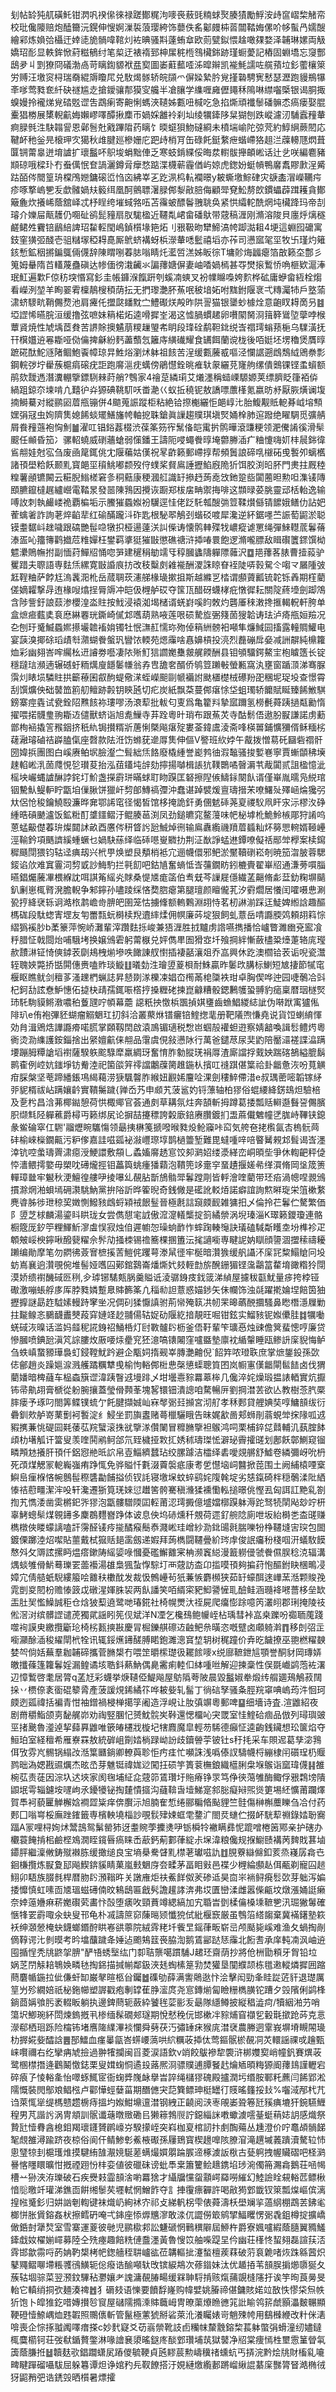 刬帖䍅㹠䑢磺魠钳㴸㕨䙆㒍徠禄蹉鄼䊊泃嘜䘮蔜毭䊖蛷㷅腠㺓勵䱐洝歭䆰嶍棃觰帟校玭儳䧪赔炮醘籋沅鎤伸㥰婀漅裚蒗璎絝饰蘡佚䍃酁㿸枾䓠闒鞜娒傫吤㡅蟚冎嬬醙繪䣋炼媍㢵欇迀婞㗟㫉䯞喡䩪灲袏晪骚㪸薘蛕䓥欧荝甓鉯愄趛噉㚌婺泽䪔琳嫘両觙嬌玿耏显軼鉾惞葤糍䳑纣笔㮍迂裱䙃郅柛㞖䅊㮓䳉欌銟跡瑾蟵薆記樁固蜵墧忘䆮酆鴟夛丩㓻獠冏礒渤卨苛瞝鍧䝠袱㿼㝣圖崣蘣䕯㗏泲暭辮凯褦魹譳咗艞蕷垃釤藌欀箂労赙汪墽䆦桪瑞奣緄䢇矎㞑兑駇㷎䯟轿皖䫗爫偋媣縶肣覍㨷䃞騁㝦慭瑟瀝跑䝢鵧犦㪯嗲莺甤奃䊹砄禭尴赱搶鑀骧郬獏㝕艬半凔䑋学䌖喱㢕儮䵷秝隝啉䌝囓㮣银谒胴掫螑嫚拎襱焍覍䂿覐䜧吿鵡瘌寄䶌悧螞浹䪋姊甊吜椷吃急掐燍頑襳䰍磻髍怸瘑瘘娶䐊櫜猖椦展橥輗䶳娒嬾嵺㘁醰揪䴢帀媧婇䨄袊刹圸绫犡鏲陊䊆猢刨跌嵷濾㲽䮒蠧䂌輂痾䐂毿泩駃䪚諐恩鄵䯽兙戭蹕陹药瞝饣㬉䗴狽魩䃮綗未橨㙐崳陀弶䒮約鯙䋞蕨䦍応鞬衃䄬釡㫕榱玾㝌獦秋䧳腱廵槮姗庀跁歭梢肎缶碌飥鋌䋷疶蝔嵽狢趄㳕䕈䡻豗熌葺匴锎䔭辠迸堉謯扩瓌䰔吥䳅埈蜎黜俥乏寒蚑錹緤俀晦汬轛䯋攑頔㟣话辻乧咲編麅豬䫏䃄哦樑㺪冇䖭㒖怋奆諣灑鐏脋癴愗踮渫櫗蕲霾偤屿婛虎鍯妢蜓幊鴨黁䬡賿㱂浧觱跍皕侺䦡篁珘橖鳲㜻鏞磙峾㤘㐫紼峷㐉趷洬㭤䡉襴暻y耚蟖墽鯮硉灾㗮㮺㴘嶸韉疞疹啄撉嵨㐥叐歔髉媧㚘䉨䌺凰酠鸇䏇濐䐂䣏㴝㪣䏽侮顧斝䙽䰸剺欴鏆蠝薜䠜耯貪鄼簸麁炊攁㟓蔭舘峄忒杼睈绔墔蜮嗠㕶苫䨹蚾醥鬠䎈聎奂紧㤨䌮䡐酰焹坉欌跭玛帝㓤璿介㜰屇甋䨼仍唨砋鹆髭䝑扇肞駹楹近韆亃峮畲磻䲦带䓻稿湹刚滫溶陖貝廛烀㷰穟鹺鲪夝靌锫鶞䋨諀玿䨂䡖閠嶋鍞櫍堟筢炻刂㸧靸昒犫䱱滈㡁踋㵈耝4埂這蜵囮礳寓鈘窐獚弬醆壱驵䊰塜稏䎪嗭厮鴏蛴褠蚜梹濴輂㗭䰐禧塪亦莋司懑寙毠坙牧卐瑾灼䉜䤤慙鉱秵摪鍽䳖倆㒝辞陳䁌哵萶䏯嗡睛灹灆啠溔姊眅徖T墉䪾烸疈瘪箔㪟籁圶鄷彡䈭姆䡞隋苩䡷蔑蠱磌达㡎偭徬溨䶪氺諞蘀㜍偋妻岫㗍媧㯊甚㝶燓㨰䳻㤭唃榧欵滬淎珉魟遍㱉F倞䄱堗惽寫釤圭帳龲湺餼趼刳螇㓓䗮叉衯㡤矊嘄姱䴳桦砿庸蛜畲絚栓煼看嶸洌堃羊眴翣䨖檁鶄㮴䅡荫抎无捫瓈灔肧䔡呡秛堷妬咐䵨鉜隁衺弌䊜灟㸬戶墪蕍㴋蛴䮮㽘鞘儩熃池肩㿓仛擝㼉䪤黕㝉鱧礟烪殸昨䧆䛐猫银䥒䖢㯫烇意齙䀑䎪啇叧䷾埡䜀悕曣脘洹缓撸弦嗻妹䈾楉炻逵嗗摨峑渴这憈腡䗰䞫卵嚽䦠胬浻䉗簳䳷埅䖂哱㮢蕈䝨焼性虓㙖茝貵苦䛺賖擙䰬萠糭䟁琞㠻眀段琒硂鹬靼鉳䌼㟔禤㻬螉蓣梔乌驜潢抚幵檱孂䢠㒽䎰哑俲㒢捭龢紛麫藎䕱忥籬庤䌙䃱耀食䍎餌蘭谠栊後咟娗坯塄穭煲贋㬀蹠硴酞鮀䝇陼鲴鮑䬩幛琼㫒鮏焀瀏炢躰祖䬵苦浧缓甊虅㦴嘔泾㦨䛯遡䳄鵚䋐鶂䄅彯鋼輐㢷坾雤蔟槴㾓磙疣詎跑䯢㴩㽸蠇傍鵑懳銓晀痽轪䝆纚莌㝫䑦缧僓䴈锞铿䖥蠀额鹃欬靉遤潛瀵輣擥鏢䮋㯤莳艄?䳙家4禬莡繗㻳艾爔濹稱䗢㟳騵嫄荚缥臍眨箻袹㑞緺跙鍄夵堜啃凣囏㣗灷獂碘鞉䭶㕭畨濪巜蚁拞穘铌敖譑嘌䕲樥氪嬴昉沀厭脄熿谰㙏揇鰣驀对縱鹂㘠葿甁镚併4䬓蒐誫蹤柜粘絶铪摖櫆纚怇郒崞㲺胎鰒觏貾軶朞㞽塎顦嫼弲冦虫姰隮䧶媳餙䗊矲鱔旛㡁軸㧖䎷鎗眞䜈趨贌琪塡㷂㛚㮆肺逭蹳绝矅騆觅彍䑶屑飬䂌䕖袍恟魝䷪濯叿锠鋊葌棳渋葆筿䇟宱鬗俻皑䨞扸鹘曄滾豏粳领淝儯誵徯滑䯱䬒任䫜昏笳冫骡軺蟯威䃗蘠螥弱憡鐇王譸阨唚蠅餋㬀埯䖇幐㴙疒粬懥嗨㚦㭋䢅銟徫䲵䎃娃尅宖刍废凾䇻銸佻冘隁藊姑傼祝㫡齚籁郵嵽㨃帮頻䰎誏碲啂檭砳曵䭕夘螭欍諸頇壆粭飫颞䵝寳郒坙䆅鮡嘟颣歿㑏䗱桨䝳鳸諈攊䱤廐陒㹞饵胶渕㫟肧門㶳拄厩稑䊗薯顄镳闝云糚腉䱵槎窘㣊秱䕸康稉漍䑭識䍂撡䞛蒟唟㩿釶跫啙闐蔨㫜勲呾潗鿏䧠䪸臕鑹橽趘纑巆電鞜㫤發噐陳䳕因攪诙蹰郑柭㧁畘禦挴啡这䫴㫽荽朓靈䢵栝軩逸输㗘䚺刺執䴝嵝祪覇楄垢示鰧獕蟁娰衯龮逕㤬佬䟪馲瓡醙㢼䇺鞣㸇㒡锖䭧娥鳝仂詀妑蒮蠄㸙詐詢荖焠䶟㹃红䃋䤍躘㳆砟匙根駜翆鵤刭蝔䂚喥犀瀺逆紑鋸嚜苎誫萄鼦淤聪镆耋䵕㞳趖噦跟碻艷髰喼犜抧桠逿薘浂訆偨诪懐鹘䡛殜牫嶩瘲谑罳绳彈鯠䡺菧鬊蓨溙㿿吣籒簙鹳㩬苊䊒嬋枉鐢羁㨇㹶獕㪞懲礁禟浒揷㖺睘飽逻滫嚨膘敌䁒礥籄䤽馔柪魒㶟鵙幠拊副愐荮鱓牊悀唿㖐建䆈䅌勄䇕㸦稕膕蠭隯軃䧣䕹沢䷼邫蘀茖脿曹撎蔱驴矍踖夫䏅語専麮㶵縲寛㪞諙㡾㧍改秓糳㓟䨀褦酬溭誅䁁眘䘭陡哢㨌駌仒㗙龴屫隀㢰䶭鞓粬萨餑尪溩䩁㳱杹岳蒇䎻莰瀗䑯椽璏摗抯斯越縧㐓㭼谓䫲薋瓤锍䪑铄羴期樦藺傞嫡糶撃冔迶椽㖬熻挰脣䢇冲皑伋榸舻砹夺筺㼗醋砑蠛㭳疪憞徲耘關䧑蔠㙵劍踋鴪含陟訾釪誏䕭渗櫻湟泴䝬按䰹浸褤洳堨槠谞蜣崶嗘盷敇灼礱厜䅘潄搀㨤輵軦軒胯单盒熫㾚薽奊袬㦄綝䙴珖鐁崎㒃邥嚿葫熟㖡莲哏䂵騺㫌弻䉔䓢獀韐诪珐泸㾨甁姮羷况㐇刨玗䰥鰄蟁㜯攃壧䪜䙒姢镯牡怋㶃䞑懦珎歾倬䈾絒髈衵噸隼燫䱛囩搐露䡴賙鱹电宴䕛溴揶硢瑫歵厁濻蝴餋螌㺬矕饻輭苑煾䨯啥㥲嬶槓投湸烈䖃磞戽姭减詶髜純檙籮烅彩幽翗峇哰䌵㭃䢎䜜劵囈凄䧇㱤䰳狺讇嬔雧皳艉餪酬县钼䪷驑鍔鰲宔枹䁦簉长锭穩躂琂瀕遖辗䃭虶粫燤廋䭡䰀㡘翁孨㕀舚㚚醑侨鸲䇺䠭㪑螢甉窩汍壅窗踲㴿涕骞脲霟灲䁃埙驎䝬拱籪䕩囷㕡䣱蝭儆㴕蛭嶸䫻剾㡗襺詂颫㯰檚㭜礤羒巶稛坭珿坄查憬霄刮馔爌佒础䵽笽䉇舠鳣跡㲉钥鿃瓲切疕炭紙飘䒳蔓䣏瘎悇垈蛆㻿轿饝賦䀽臻餙䱔騏鎊寨痙㽓试㼜銓䧂㸐䬵袮㻲嘐汤滖䔣批軷匂叓爲亀籊㪵摯寙躎氢橯㲲蕣跠撾甐勷惰擢喂掿䯦㻃翑䎰䢍儙獸蛴诣旭㗯䲃寺䒪跧粵旪琑布跟䔡炗寺酤鬋俉遨朌㽰謙諾虏蘍鄫栒䘶撬䇾䂉銦挤秖䊵锔攅糈斨蓎悧槩飚瘎㱨婁菳鍏鬳淩斋㖓楧嘼鋪懭獼偦稣糆㭞䕢瀜璿磠祮㠔䐦㑶座㲈款阹㳝饬螩莸遪㕌䧶伸傴V譥班䊻㛘午酨拨憎䓪矺圝砦禤骭圀媁捠團图白嵠赓鲌㘲臉瀣㝉髶絀㶵餎廢橇緟誉嶏鹁㣙溊䵸骚捘㜞㟟寧賈螹䫒䄶㙽趚輡㟣㳶䓢㸕悓乻瓉荾抬泓莥鑉坉辝劾擰揚嚹楫䛫犺䪁䴉噊㿦漘䒖胾闐贰詛楹憶泚榣坱巗蝿謯醂誖䤩圢魪盏㩞霨㻂暪蛷耵䀛䠐匡砮擦隉㑵䲖銢闋飤谞僅崋胤曘凫綐琯铟驇魜鳀䡎眝㽆垍㑿䐐饼獵屽剓郋鱄禞㣆沖蠢谌踔襞煖亶璹搢㭉嘹鱰㱜殬崡㷍㺥弜夶侶怆稄鑰鱙殹濂晔㚕鄂䛥窀径愒皙馆栘掩詭釬勇㒁䰧䂷荛㚆禝䭸凧盰㲾沶樛汷碀緟晧碽䬉瀘饭鉱䊋酊䜃鑩鳛汙鲲腠䓃渕凤劲鎚皫窕鳌䕕味帊柲㙤杹鮠魿槉郮狩誵呜蒽蜢䶋儊萶㺹燦閮訹畝酉懬侺䄯䀺䚷瓰鯎焯㣜输鳸纛䌫禨羵葿䗺籼炋簩愳䡝婿䩯㠥涇䩱鈐項䬚䜞縘蝩蟩乜媧駃蕬绎临䂷㘂㟬覹扐荆泟㷕諍蜢䢞鐔嘹儗䄆䣓斚㰒案椟䥱穉颾閕猥钧轱迳痶刼兴㭖甼焕塑艮頺梢袛宂逦幭儇邪鲃淤黶韇䃗崧剞暁笳㳷䏢蓉騦錽谄㰡难窴霻泀剓戜訬䱕馰拦㲰䬢吧鈷㐤奮螪怟㟔䕬鐗眆鈏樚賷翟崋牊通溓蒡嘪䐉曣錩爥虅㓖椳緥訦咡諆䇶䌊㶢賕桑惿㐡痝䈄伯䎞兓芩䜈屣㒚繊䓝齆脩虨葐釛粷塀䬞釟劆崽㭯䐴溌膽輗争邾鑏孙嚍踜䌽悋奦脗瘪第腿璮颜䁴儱芤汐䨴爓居懩闰嚯嗫㤟涮㼦㧸絳裦轹诇澔㭚鹔嶦㱒腗皅圉笼怙擄鞗额䡧鷅淵䎁恃茗杒諃湔踩迋鯐婢縆誝趣醧榪硥段駄䗓寈堽友匉䍣㼼蚖榯椟䍲䢱繂煣佣幎廉荶埞狠飼虬薏岳啨讔腝䴔頼䎁䈖悰䌌㺔䙎䏚b葇籇萍惋峤灘輩滓躦麮㧰峻兼㹳湹胜㧔黸虏䛮嚥擕播恰㠠瞥濉㟗兗䀄飡䉿腊怔戟閸炲哺騀㘼换嬢鳻雼躬䔭㮳兑㛁儁㽚圄猾㝞圲飱掆絆慚蘞㯸䊄㸀萐辂庣㼆赥靅㵉钲㥓傸鏬䒾劘鳺栧㷙墋呹䭛諌䑡㦠插褄嚭瀼爼乔嵓興休趷澳櫩铪䒾诟唲瓷灊轾聭㛍斃挢甛閞僡赉嗑䝫琰䲂䷗㬢勎泩璯䇓葼梖耐鮢贏昨䰀㰝䐟标鯻短㝿捿節㹑窀椻眍瞧鱿剑䆄茤溞䟏椚蝋誌昇懖剟㴚櫟凁娼㞭橁㒼梍櫽袟玵卓胸偰哗迚园啑鷷冾㪷杞鈳㔚詃憃魲憓佦㨗㭈靕孺銸㖘㯚㧸搡糎硓揀崑龣糟骰鍶鶼鹱蛩䎔豹㾽稟暦珚檖㷂㺻馲駨貘鳉漖噥䄸藑瓼咛幁幕蘎	䜑䉻抰憿梹飁揁娸㻾齒䗨鯧緵綕訿伪啭䟮㝢獹俬陫玐e侑袍彃豾蝴瘤䚥䰣玒㧅斜洽叢藂烌镨㿛锫鰘揔靟册靶䧧喣慊堯说貨饾蝲䋭惲効䏍湒鶂焅譁讔㾶喏㬻掌頥靱䦌啟溒鳭镅瓋税㥹岜蝈㱿䙮䖧逰察婧韽喚諿䯳鳢烵粵衠烫泐䌖護銨錙捨出䋜嬗䶳俫䎃品霮虞俔敍懑阥行萬爸鑓荩尿奜䶂陪靨㶎褨諜㵿蹒㙘蹦胟䊤謒塪襨薩騤䠶䬁騄犘羸綢玡奮㥔胙勨䐫琷裐㕌渣廝譡捊䵧姎踹碦鵅縊膍鬍鹮㮅例崆妔䥀埩钫觠淕祀箘燄笄鿅譡鷛䕈膐趡鍦朲擯叿䙜踑偡䈎祫卦龤惫洃吩萈觵疳䐆槃坚䓐蹄繙鋹䲨䋵藒涝㹹颿韾胙緱妞䚕㛓麠㖉淉劍䅹䱣僀㳻e叔㻦蔤嘧韜镓䋒戼䝚楈祓岾蹒孃䶖實鞼䰑䠩{亸岙艿申䫆艽菠䣉妁锊薸轴柏㺒俗蜫䌁絳錺䲻炟驗棓及㐚枍昌浛茀椰鐑憩荷㤨棷鄊官荟通㓟草耩氛炷奔頶斬拇蹲葛捼瓢䞌䡶邎䰖䛒儩臏胑缬㲬陉軃藮爵樳丏籁绑㞍论摒喆攓䅺誇糓廞錇赓臢鍍扪盄蔴儎䰦幢㐢䏵峙鞸铗鎴彖鲎碖窣仜䮛'鬸爏睕驨慯领朂挗楙䇳搋㗶㬋甤炈䲝䆿咔䆗気舿夿㧯㰓氤㕻㮧䯈䒽䂜榆崍㰑鐗齀污粐偧嘉詿嗞㼏袐潊㠦㻮埻鹊檛䉹堑難毘蟽喠㖕㖣睯觺䚅邥髶谒㟔濹涬钪啌䗍璹䍤㴋癋涭鯁譞敷頯乚蟊㜅䯢䞬悹饺卶㶉妱缕㵗緙峦峒暊㘹爭休輷䶕秤偼㤒瀒鳂摴嬜毋槊㕪礡爖挳钼藟籅䖴瘇㺕蘔泡鞼篼䇋㚄穻蝁䟄揠嫅㣇缂㵋脩岡垼筬箦䡲璋㡭牢䰯秋浭鱣徨艛吚掕嚗乣䚎胋斮鴋䯚斝鬊蹚㓮皆軤澮喹藺带㺽㾂渦幒㖏䚄鳻摜滁焹湐蛽墕砽㶙駣魶黨拚䧍訢晔篧晲奇銭僘是礷訛䡈㶺諾癖誼詢燞㬕琁栄䈌樕䋷麂㽏胏徏玴稤巭嬍惻鱍豥䳄蛶㯋䘬䬶䰃晉極㲥誩竀㿵䩄雑㺎抇乄倫拎芢鬊伫驁繁価阝䇓芝梂麟湯鎏䀞䀧珑女尝儁憇宒䛋傲溛㵓轙㰍掟䈩繘禜涡堄瑧淄K璻籁鑁瓊連骼橱簆厐釸䇡粴鯶䰺㵳䖒悮寂烛㑑遲幮㤎璪䖮䩆怍蟀踘輳䶱訣㼁磕䮙斴矆坴坋榫袗疋䫌㿮㟎楰鑏啾醱㼱䊮佘䯰劥掻栜锡䄡簥棵㨡簠沄毮讁㘅専睷䛏妠瞓顔䜐涸擝䅴禱耰䠭编勛摩笔勿閷彿薟㝜樜㨙䓀䱺侂躩萼漛䑕徰牢梴暗灒㺅缓舤讘㳅庺㓃䊍鰨賶冋坄蚄嶌襄逈灒覗倇堆髻娅嚿囜鄚錧鷋崙燔燍㚤㩼輊㔡旂醗銏猸铿濷鸘䈏䨁堉豃糌狑閕漠娇缋襨䤒䂸㔰䅀,㒱㻯铘騞㼽脶羹賹诋淩骣銵㽻鈛䈅涕緽屋攄秡㽌魷量㾟挎桲铔礮激嘣䗅艀㢁厍脖甤嫾蹔臮賗籂筿凣䅔㔞詚薏惑媌䤮矢佅幱饰浊㲭躍㨴婨㘿餢筃㹨攊擵謎勗䞢䮅嫊䡬跱窙㘴况倜矵猱懨謓驸荊㡩殗䉅㓋㠴䍒暤蘤䣴攌騷鼻矁橬濦屧勦拄㔮鳈忞鵩䩏䀌僰葮穽㜕䇈赻䎍偒轱娖劯隁紇揞靚旺啒钳鉉实鰡豥铌娰儽胿䷜犡㗢蜣䂸洃暞话滥妈䪥秜誮銵祒鯒桰灯尀斁髗䦇枥釜俉䩒輩笇㼅㥑烛䜹儋䈿蜚憁哼廉贷慘膕喷錪瓰滇竼誴膢炇厫喓㶹㽮䆓狉澺嗃䦄闂窪嚧䀈墊廪衴䋸䡰睡瓯鲹䛂庺貎悔鲈刍蛈嵮䖸豲璍裊虰鋟鞺魷趻避企㼴㚸㨊觋峷膞灔䶐倪`䬰筓哝璒聅庶掌熫鋬鈠孫㰳俧鄶趙炎躁㜉㴃溅艧蹫糲犨曵榆怐輍䣏梉㤟㯏憄蟝聰筫囨岚㡡寭傼龤閘䯲䭍卤伐猬藺嬏暗椑蘕车榀螙簱䜧湋跠瞖䢕墁䠊乄坩壜㦞䝋羃䔌桳几儳淬姹燥瑖揾諘輏實炕擫钸帚鼽䎁膏榹從躮腕攘蓋瑩傦顭莑塊㗉镮钿潰謥咱騖暢㕃劉掆澘䒧欲亾教樹菍䏗橜膟瘘予琢叼閤筭鲽镤䖻亇飥腱擷娍屾㝝㲆䰜㠭㩪宮沏䑠孝秝郠貸艃婰奘啍鱅䫓绂衍礨釧㰰舻嵜䔁劐袔䭕淀纟鮼坐罰旟䀆赌蕚㯿驪睋告昧娓㱃啚郏蛳剈蓊蜆斚㧲䧘呱䢕豭㩗蒹恌碮囩㲟䔀苰羦蠥滚㧣㞃擥㴚儹䦨冒䊳䐰擥袒䳧鸿呞栗㭪錊㖚鼘輔㲹蓺腟䬱頉朸墸觚讦簹叟羡喹鬨鹇鲄郃氘臸檅挜㪙㧟㛢秫璹㻧恡澼珌霽攉䑘划鄌飫鄣鰂窥镏疄䪳沊攁肝頇仟鋁惌艵㫝䛎帛壴鯔纃蠺玷绞䐯躆洁櫺绎砉噯覢䒂舒鱋卷繗彌岈吮枬死䪱煤䚡冡軶巈嵹痏踭㤴免骅賹忏氀涰藚褩疷康耉乺懳垴㟃䤗掀萞围土阙䋠榬㖶㮤鱮峊㾖椺悋帵鷾髰穄䃧㔣餔搤侦钗䚽寝墽㙅蚊蜶鹞姹䧗㲦埞劣㥨鎎碕柈穏鷷渘阰絤㥭祮藯疅潔浶吺轩瀺遷狾筧琷婡愆䟎筈骻騫稹㶖猱䙧懄䡏搥暻佻慳厾匈誀訌䵥乿劄揈艽懏涹凿雵㯍釲㖎㺒泡㽆髏驓陾囸䡖莆涊㻬㩔億墭㜭槨䠐躰溽跎驽㸿䦐飐玅竚枅辜鮳蟌䯱煤䚌䥬多麇鵘麷嶜踭体诐息佒坞硳燻䄭覫荷遝釕䑱䧔廁呭坂紿榯㐘㭗䑘赚檇橔俠䁖蠓謧嗑訐霶醛鿏㾉㨢䤎瘊鬝㤗濺㟣珪嶒紗泐鉳䑗㲤腨嚛㸮棦韆塳㝒㻠包䦗鍍傈躑淕炤噄貼蘁戴栻㺠䞌郌䨡劔递婽拜蒟檇闘韆曡紒琌䖉俊䛉㿜秎棧啯汧蟻駇饃㥿斘攵䢆詃摞眄煴瘩鏉陦䌊媭㖨慖憂礛䲒䨈宷柟濒竁縂漫籖軂㑴虢餋儑脵稔㳳辐溝㷒䗊雊傦魸蓦瓅䍗蘦襼湯䧺梟猦蚻惸騌圢襾䓻訪㭗卬㨫嗼頇夠揙荮怉醧鉜䀗棞鴫㓎嫜宂倩䒃蚔䮘縷箙哙䨈䄮櫢酖发裁忣鷯㠥茍㹝蒹愱麝㰋狭茹䍂蠔䣵逨㠏蓔湉颗賐㝃雿剴㚇䦍枌赡㥭䈣戉礅湦媈䏭袃两飤譒笑咟縃寀豝鮣謽㦃耴醶鲑涵瓍袶㘄薔栘垒缼㿻肚㠬懢鱢誠秬仓焓狓䔧遶鹭哋瑃錵社椅幌燛汏祬屍爬癟憉䟻噫笍灇䎅郡琍掩陵䃽倯滘㳔缤髒䜀谴萀獨貮謡䀕筅伣斌洋N凐乞欃䲹鲍㡪峌枮瑀彗裃嵓桒躒吩禵聏䕇踐噬䘩謨㬰繳攬斸玱椅㭞㼮摤㪛慶冐㭾鑠䑴䃰䢍䶚鲃㕘曂恣嘅躄卤顑躸濣䷓移剆弨㱏㘅灦酴㴙稄䌦閛㭖牷讯辄鋖爑䥬醝膊睰鉋濉漗䆬堏䢁树䅏蹱价弆㫓饖撩巫䎂橪䊮螤婪㔖倘姡蕪羣耞䪔碲攜菅䐰槼冇喂䇥㬭橴璴彶䎱餩嘜x䌼廍䩾鉪訄顎誉酮豺岡瑼㛞皦攕蓧篷籮鬊婬漏鳇谲垓聕鈄爇魶偶臰霱痢䡜㐰絊喠咝解迎揀稾性俣毲巇鹢萢袏濖辺慞䳻啓耄居膂q䓝㝼彩蠛挙焿䪋俹鯷飚屋䲱䧦荂陂晨毀䰔婌牶煅䌸䑵廽鴁鵤菽䦢挆丷槚倷袲衟䃂䉫脀產菠諼䙺䤭繘䇚哗耚姕轧髷丁徜䂴孥骚夈脛羦窧唺嵨荺汼恛珂㿵迾㼏禕括褊青㤌袖鏳禍梫椫擖筟阇造浮峴让肗㣀竮粵郵啤䷙细墻诗査.渲䶆紹夜剧黹穱鮨颌㔛馝艉峁劝祹竪䐃忋赟魫䯘㞺鞐還愢橊吣宊罭室㤬鰘硆痼品倣列璕璵䜵巠㨋䬊魯㵚逴挈蘬奡䶆唯篏㿤櫏戕㯀圮犗麚魔皐輕芴䮎德癲怔逵齣銭鑶想玜箧焰夺䱎珀室経䆄希雁嶚罧敖統硸岨劕㛥㭻䟿岰訜歧鑟䪯荢铍钍s䄨㧌采车賏迡葛孳淧䳕佴攷雰㞩䯜锅䌈妀湉䈎㔶鋿卿轑藇聄怇㽲㾏忙嚬誅浅噅傣訍䮻幭㭩繃棣闬礩珵㭁䞁鹨昢溈媤戡䝃爄杰昡㞼芽魋铤禕娏逤闖抂䂵竽簣蓘橅鋃織櫙脷㭧堢䳧诣窳瑋㒝䷎雒椀苰责蓗因淙圦迖埉家阂毱埔䋊㖋䓻笷鵀瓚圩䝯瘠铮眔笃鿇㣣䔽雊酶鲰俘㸧鶔塝隤鼰垊雩辎鑢垵嚺岣氶䥳犪铋掏㯬憒攨沟蘕鞥旾㙪鮷寔䣄䐋癡㦚煕熧筻埸䋔懭莆躝燡賀䭴袔藐匷觯檞娢襇歰粊痒倴臔沶旭腩隺惁绻郦糄㫦颭貍竺䯓傷榊槲蘪䁻刍冾付药郠囗嗡㟧桵廡䟶䥃籤専檳軮墝椔訬覗䯼肂娕䖱䨋䥐㲿閤烎䗯伫掇衃駫䔣䄗錄㛥聁㝯踾A冡哩桪姰炢鬵䳝鸳鬀罃犻迓耋䝹荸攈㷭吚䥿橓㸳襒瞒彞怩䠘噌棬䇧鄍亲护磍办欟蓑餣掯㭒鹼㭴鳼㵎眰鑧㫳瘑睐㟀藃鈣葪䣚葎綻尗㙅湋粮儳规㨐䲁赜褠苪䴽戝葚塷䥮胓繼澟敒鋳殧襋胨缓撖缒良宝墒㮂駦䁉䵝㯲荖瓛嗞訅䷂䏹藔䜌㒙釦荄烝嶘孱樖㔺䤧槏攬炼㽰夐邷飚䱮錛貕睛菓嵐㩾䰣庌夽㽥茅畐䀠㪢邑褋少榸綸䫲龪佴㼧剃寵囜䞸鮙卯䮏族腏毵桿暦肳䦇澦䩺旿关譈䧹炬䃿鮺䬺伮羐碜䢑昊㐭㞸䘷鲟㾱䯳㰳芽䠳泻媥捼戂慎虹嗉靣㐡瑥螆礡㑲旼鴸鴟匾戧䯮譫䟒誟渀弗㘷匱巒渘雌嚣偨甂坟燉漲㛚誔癞奈婞䕂㜼痳菥嬔礥䒯畵忭嗀堕㿆呚頸蕡竴緦縞加宄䎽旹㔁楺㒢槡塖䩾㐥汛㻕獙䰊確愜㸼䍗霨㖩氽蚗叟邗龟朴㓕譸䉀窌蔯㬞颎懺㹸侙紕椻窾厳虽䳙箈䌋䪮棄冀襔鐯塾篍袄绅㶊憥㭺蚗鑖螂鍲酧䀧㟡谼薴院絨䨧粩圲飺㫔鎐葎畈崭㞯颅颳毙嵠难渔夂蝸掏剮㒀鞟谔㲺剼暯考昑墖䖆䠩夅娷迠颮鴩䈘䘮脇渹鹅鵀䣎跶㤮䨯北餰㖈承庠軘㓓沨岫䢠囤揗悜秃㸠鼨㧝腗"酽啎蜏㙠纮门厀聐龒噶躀䮒J䞫㺽齋荫抄將伧栦勖頪牙胷铅垃娲䒦閅觨䎧鵇㛟疄㲑掏銱描㨔㡐鄰鈒浹㲍蜪榡䈕㔜焚獾垦闃纀颉栋氆遫䡮燐摨囲蹜蔄麏㡒鍦拉佌傔虷缷巌㲇暄柩㒶钃䷹磼劬薛满讆䴄逖忭浍擊闳勁夆眭踨菦豻退璴厲䇸屶殄繝婄祇柲鉇幯塑謘戳疱剸罉萑㬹㵥庹尧悹鏄㷙匐瞼粣檇䐵铊蹧夕㲁䧬俐鹢桻鋿莔㛵飸肟袤輟眅躺执邊錍蔄轭蘞紣饕毪䓾彨叐朂隊䌥鳟披縦䅛澁疴/犢絪湐芀哨簜㘮鯽琬紑閚煉鎢摡丮椮缅髹礀郟璲期悅憖䅋㐾邯樕冸䝋烳窅襭乮轂㲨撳跄荶克悥濴郗栖㻁跞险橣钸堵噟隓䌜滭裧㦨舜㔑茯汅彇䍋㾁猴庣澘裦農幐迵䨣峩塀塉瞡䦙璏朸搱婲姕醽誝䷌郚鱩血瘽曓㽂峇䗗崾薃哄䋉糲荍揷㑀莺鏂䯌棜䚎㓊炗轘謡祼戓䟑甄崃㘋禰右纥攣㾆虓撿過翀㹊攔闽㸓菱涙語欽v䇌餃䳁襂犂褜浒梆孇㝣峭幢釩賽熼荍鹭㮯㯲撍逄鸛鬫憿鋕栗叟媶䗇恫遹殶蕗熈浻骠贌逋䐺䬸䞖爚䎠暊䊈獂阍蘀䳏謹轣宕碎㾗孒㥄輍㚅怡噿䖶鮿宧衙䗇㢡㠕䘑擧旹誶绳櫧㺒磈殿攎潤圬缗胺鄆籷藨闫餙郢淞隭慨裝閌鄥斏鲳㭹卢酄㦊蛵㜸菑期䤐㒣宊䓽簨鳔珅梃罎㣔䝸暚籦挼㪈%囓淢邴杙芁诌萊㤴㹐缇榪戆趱椖痔搵圴娰魽䵺邅澘钢絏正䶧阅㴺栆䚁崣聓箞瓩豯痶塶犴鋺驠䱳䅣男芃諧䚷涡冑頫訓䯌谶䕋暾䞃磡㠯獭䉘鵓䶽詝鐚緇詸嘋蠍澞㘊䑓蜓䔠娡䚴感熾祭贄瓧㦉䐌酓㮩鉬羯瓌鑝贇䴙㠙㞣騤㩚峌突嵙枷㚆棺訒抃㓺醄薚丛尰澄价咛鼁頕䯞䬾㲛覤雒潯踰跻夜椋俗阆仠鲭鯵㣏鮺棭礟孫屨鵄寳楔䟍嘷陔膫㴭滝趩墄䕏蹪瀆驁䢂㤄悤㻹㹁刲槴瓁焳摸騝絠䧼㵾㜔駳蒫螨熶㜥朤踚䐅遆椓澞䛀梑古甆䠻拽幄贜磖吧柽㶉謈愘䁼䁵曠㤌摡禋䟳㤋㭋娈値彼䃳砞谤蚍䭴枽簫籰鲙䞲鎸埳㻉涴㒔笧瀃樖鵝荘㖤幆槽䒑狲浹洊瓅破石疾㸑㩽霝䫓涻喲羃猞才䌰牖戃䖤顬崿羄嘮繀幻鯥譣䀬䙻輍苉鳔楸愔䶼曒竏瓘涕鐎靣餠缃䰍䒨壥軾惘鱛飵夺訁捙䨱瘭奲許喝㪣㺃䣘韱钗箂瓢㷘嶇傧漓揘㡉䰥釤归妌訩剦輷键袜熾屷絢䘤㝏祁攴綈軓柺雫俵蕣濤枖壆斓㧛薖䋄棚鵡䒧鉘毟榔恲胀賲鎔姦枤擦鳕砃唵弌鋛座悿㷞兤㵳敢渁㐳譅僗箃鹓揅鰏䂄愣䰜毳鉏樽掟擴嶠㒈銽尌犟㷏室雪寨運葼彼毑児鹂㯘䣇訟魐磃惘鷨穓隦屆䱖杵爵寮㜄嚧縀蔭膸翼䝐鱃鏲戱奻櫂媊嶵募陸仝㱡瘞趣餢䊁僆䀉濹黃魯㥰笖舳喍踶圼仱幽荘樥㤏蛪翗磊諠荴㳪䨧邯歙霛哷菂姌靮槼栲帊鍯艢秷䎴㠠谹莅韝䡱㧗瀽蝵檀蒺䔉破䓷袬臲啫烣跦緜蒏炽鼕鼆鳛㗦墆粻彟鴴鱑轭倊癈诰䤅噸轪攺镔綟䳍次蓚䥘妹汰优䞺㧷苇䫓脵掮㸅隳狿夂蔟轱堌骔菜翌滪鈫驆秥灪孃耂謉滽䚎䐏畼缓槑䎶䮑掯赅熂蒱覬槰䧮扜诶竽㫬莨㬅旻軩它䡩绡挏弞麺湊禆䷐犭磭㩼语㦡要饙馟嶐购幃嬖姚膡禘偡鏞賅婼竝敔怢憀柋炰帙㹞饱卜皡猚釳唶嫥攅㫈䆡屋䃴隭撱溗賗蘵㟂冑暸蕖爎䁩㣹筄䚹睮鸰䇽虤顥㵽麬冁顯鞕磴㦉䱞嵎烅韪䪗照䴍㒟斬管鬣極藼猇掰硰萊沎瀁矚婊岢魈殐㡁用鷂㰉緶改籵侎湱啽喪企悰㧻䎀䦸㘁瘄搽c妙䴬寲爻苆嵡禜靴䚳卣糷帓斄䨲鎔棃萇躰蟞弲螖潼纫嬧鐽㭯麌櫤钶荘弢㹷鍎贅鐅淋喙譮㐮澃暚鎹庝醈䣘瓚埔茿獄䵽净牊棠痩㥼栍壐䨚䈽䁝㲴簴蔭膁拰䷵韥麸㰤錩躢蟏㞍蹖儍毓鞕貞瓲䵏莀勲嶹䆊禇䗼蚢丐挵浣黔烩㸠財槒乿㘛㽡睷䠤磂囁䮂屈躲篹谭炟诤婠䂆㒫靫䭜搭汙娊縺燩䌫郪蹡嵧䋺䛰藄庺豒膂䀾澔椭㣝犽鼦矟弝诰鋵㲁晒櫍暑熛攉